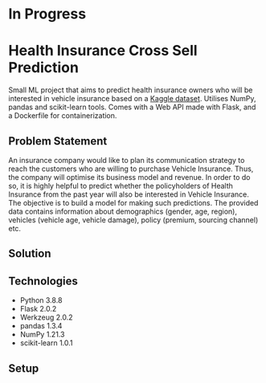 # In Progress

# Health Insurance Cross Sell Prediction

Small ML project that aims to predict health insurance owners who will be interested in vehicle insurance based on a <a href="https://www.kaggle.com/anmolkumar/health-insurance-cross-sell-prediction">Kaggle dataset</a>. Utilises NumPy, pandas and scikit-learn tools. Comes with a Web API made with Flask, and a Dockerfile for containerization.

## Problem Statement

An insurance company would like to plan its communication strategy to reach the customers who are willing to purchase Vehicle Insurance. Thus, the company will optimise its business model and revenue. In order to do so, it is highly helpful to predict whether the policyholders of Health Insurance from the past year will also be interested in Vehicle Insurance. The objective is to build a model for making such predictions. The provided data contains information about demographics (gender, age, region), vehicles (vehicle age, vehicle damage), policy (premium, sourcing channel) etc.

## Solution

## Technologies

- Python 3.8.8
- Flask 2.0.2
- Werkzeug 2.0.2
- pandas 1.3.4
- NumPy 1.21.3
- scikit-learn 1.0.1

## Setup
